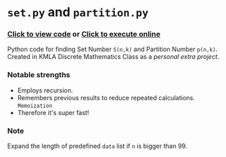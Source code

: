 # `set.py` and `partition.py`

### [Click to view code](/main.py) or [Click to execute online](https://discretemathematics.anaclumos.repl.run)

Python code for finding Set Number `S(n,k)` and Partition Number `p(n,k)`.  
Created in KMLA Discrete Mathematics Class as a *personal extra project*.

### Notable strengths
* Employs recursion.
* Remembers previous results to reduce repeated calculations. `Memoization`
* Therefore it's super fast!

### Note
Expand the length of predefined `data` list if `n` is bigger than 99.
